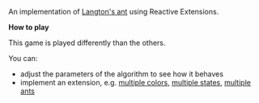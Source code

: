 An implementation of [Langton's ant](https://en.wikipedia.org/wiki/Langton%27s_ant)
using Reactive Extensions.

**How to play**

This game is played differently than the others.

You can:

 - adjust the parameters of the algorithm to see how it behaves
 - implement an extension, e.g.
 [multiple colors](https://en.wikipedia.org/wiki/Langton%27s_ant#Extension_to_multiple_colors),
 [multiple states](https://en.wikipedia.org/wiki/Langton%27s_ant#Extension_to_multiple_states),
 [multiple ants](https://en.wikipedia.org/wiki/Langton%27s_ant#Extension_to_multiple_ants)
